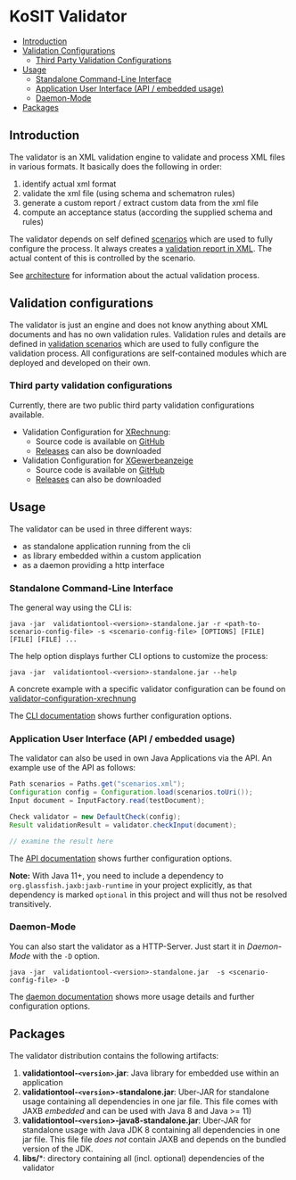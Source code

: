# KoSIT Validator
- [Introduction](#introduction)
- [Validation Configurations](#validation-configurations)
    * [Third Party Validation Configurations](#third-party-validation-configurations)
- [Usage](#usage)
    * [Standalone Command-Line Interface](#standalone-command-line-interface)
    * [Application User Interface (API / embedded usage)](#application-user-interface--api---embedded-usage-)
    * [Daemon-Mode](#daemon-mode)
- [Packages](#packages)

## Introduction
The validator is an XML validation engine to validate and process  XML files in various formats. It basically does the following in order:

1. identify actual xml format 
1. validate the xml file (using schema  and schematron rules)
1. generate a custom report / extract custom data from the xml file
1. compute an acceptance status (according the supplied schema and rules)

The validator depends on self defined [scenarios](docs/configurations.md) which are used to fully configure the process.
It always creates a [validation report in XML](docs/configurations.md#validators-report). The actual content of this is controlled by the scenario.

See [architecture](docs/architecture.md) for information about the actual validation process.


## Validation configurations

The validator is just an engine and does not know anything about XML documents and has no own validation rules.
Validation rules and details are defined in [validation scenarios](docs/configurations.md) which are used to fully configure the validation process.
All configurations are self-contained modules which are deployed and developed on their own.

### Third party validation configurations

Currently, there are two public third party validation configurations available.

* Validation Configuration for [XRechnung](http://www.xoev.de/de/xrechnung):
  * Source code is available on [GitHub](https://github.com/itplr-kosit/validator-configuration-xrechnung)
  * [Releases](https://github.com/itplr-kosit/validator-configuration-xrechnung/releases) can also be downloaded
* Validation Configuration for [XGewerbeanzeige](https://xgewerbeanzeige.de/)
  * Source code is available on [GitHub](https://github.com/itplr-kosit/validator-configuration-xgewerbeanzeige)
  * [Releases](https://github.com/itplr-kosit/validator-configuration-xgewerbeanzeige/releases) can also be downloaded

## Usage

The validator can be used in three different ways:

* as standalone application running from the cli
* as library embedded within a custom application
* as a daemon providing a http interface

### Standalone Command-Line Interface

The general way using the CLI is:

```shell
java -jar  validationtool-<version>-standalone.jar -r <path-to-scenario-config-file> -s <scenario-config-file> [OPTIONS] [FILE] [FILE] [FILE] ...
```

The help option displays further CLI options to customize the process:

```shell
java -jar  validationtool-<version>-standalone.jar --help
```

A concrete example with a specific validator configuration can be found on 
[validator-configuration-xrechnung](https://github.com/itplr-kosit/validator-configuration-xrechnung)

The  [CLI documentation](./docs/cli.md) shows further configuration options.

### Application User Interface (API / embedded usage)

The validator can also be used in own Java Applications via the API. An example use of the API as follows:

```java
Path scenarios = Paths.get("scenarios.xml");
Configuration config = Configuration.load(scenarios.toUri());
Input document = InputFactory.read(testDocument);

Check validator = new DefaultCheck(config);
Result validationResult = validator.checkInput(document);

// examine the result here
```

The  [API documentation](./docs/api.md) shows further configuration options.

**Note:** With Java 11+, you need to include a dependency to `org.glassfish.jaxb:jaxb-runtime` in your project explicitly,
as that dependency is marked `optional` in this project and 
will thus not be resolved transitively.

### Daemon-Mode

You can also start the validator as a HTTP-Server. Just start it in _Daemon-Mode_ with the `-D` option.

```shell
java -jar  validationtool-<version>-standalone.jar  -s <scenario-config-file> -D
```


The [daemon documentation](./docs/daemon.md) shows more usage details and further configuration options.

## Packages

The validator distribution contains the following artifacts:

1. **validationtool-`<version>`.jar**: Java library for embedded use within an application
1. **validationtool-`<version`>-standalone.jar**: Uber-JAR for standalone usage containing all dependencies in one jar file. This file comes with JAXB *embedded* and can be used with Java 8 and Java >= 11)
1. **validationtool-`<version`>-java8-standalone.jar**: Uber-JAR for standalone usage with Java JDK 8 containing all dependencies in one jar file. This file file *does not* contain JAXB and depends on the bundled version of the JDK.
1. **libs/***: directory containing all (incl. optional) dependencies of the validator

